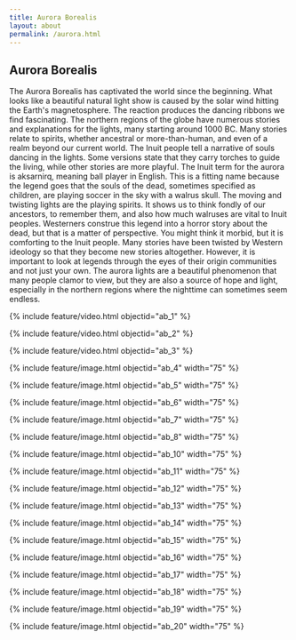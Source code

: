 ```yaml
---
title: Aurora Borealis
layout: about
permalink: /aurora.html
---
```


## Aurora Borealis

The Aurora Borealis has captivated the world since the beginning. What looks like a beautiful natural light show is caused by the solar wind hitting the Earth's magnetosphere. The reaction produces the dancing ribbons we find fascinating. The northern regions of the globe have numerous stories and explanations for the lights, many starting around 1000 BC. Many stories relate to spirits, whether ancestral or more-than-human, and even of a realm beyond our current world. The Inuit people tell a narrative of souls dancing in the lights. Some versions state that they carry torches to guide the living, while other stories are more playful. The Inuit term for the aurora is aksarnirq, meaning ball player in English. This is a fitting name because the legend goes that the souls of the dead, sometimes specified as children, are playing soccer in the sky with a walrus skull. The moving and twisting lights are the playing spirits. It shows us to think fondly of our ancestors, to remember them, and also how much walruses are vital to Inuit peoples. Westerners construe this legend into a horror story about the dead, but that is a matter of perspective. You might think it morbid, but it is comforting to the Inuit people. Many stories have been twisted by Western ideology so that they become new stories altogether. However, it is important to look at legends through the eyes of their origin communities and not just your own. The aurora lights are a beautiful phenomenon that many people clamor to view, but they are also a source of hope and light, especially in the northern regions where the nighttime can sometimes seem endless.

{% include feature/video.html objectid="ab_1" %}

{% include feature/video.html objectid="ab_2" %}

{% include feature/video.html objectid="ab_3" %}

{% include feature/image.html objectid="ab_4" width="75" %}

{% include feature/image.html objectid="ab_5" width="75" %}

{% include feature/image.html objectid="ab_6" width="75" %}

{% include feature/image.html objectid="ab_7" width="75" %}

{% include feature/image.html objectid="ab_8" width="75" %}

{% include feature/image.html objectid="ab_10" width="75" %}

{% include feature/image.html objectid="ab_11" width="75" %}

{% include feature/image.html objectid="ab_12" width="75" %}

{% include feature/image.html objectid="ab_13" width="75" %}

{% include feature/image.html objectid="ab_14" width="75" %}

{% include feature/image.html objectid="ab_15" width="75" %}

{% include feature/image.html objectid="ab_16" width="75" %}

{% include feature/image.html objectid="ab_17" width="75" %}

{% include feature/image.html objectid="ab_18" width="75" %}

{% include feature/image.html objectid="ab_19" width="75" %}

{% include feature/image.html objectid="ab_20" width="75" %}
